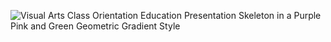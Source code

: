 ![Visual Arts Class Orientation Education Presentation Skeleton in a Purple Pink and Green Geometric Gradient Style](https://github.com/vvv-sss/vvv-sss/assets/115154506/2b67393d-24b5-40e1-a42f-5f798c5ab039)


